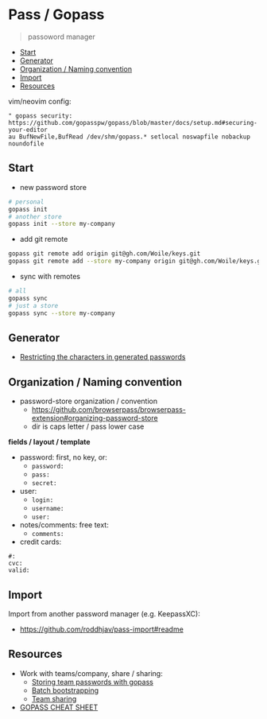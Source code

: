 # Pass / Gopass

> passoword manager

<!-- toc -->

- [Start](#start)
- [Generator](#generator)
- [Organization / Naming convention](#organization--naming-convention)
- [Import](#import)
- [Resources](#resources)

<!-- tocstop -->

vim/neovim config:

```
" gopass security: https://github.com/gopasspw/gopass/blob/master/docs/setup.md#securing-your-editor
au BufNewFile,BufRead /dev/shm/gopass.* setlocal noswapfile nobackup noundofile
```

## Start

- new password store

```sh
# personal
gopass init
# another store
gopass init --store my-company
```

- add git remote

```sh
gopass git remote add origin git@gh.com/Woile/keys.git
gopass git remote add --store my-company origin git@gh.com/Woile/keys.git
```

- sync with remotes

```sh
# all
gopass sync
# just a store
gopass sync --store my-company
```

## Generator

- [Restricting the characters in generated passwords](https://github.com/gopasspw/gopass/blob/master/docs/features.md#restricting-the-characters-in-generated-passwords)

## Organization / Naming convention

- password-store organization / convention
  - https://github.com/browserpass/browserpass-extension#organizing-password-store
  - dir is caps letter / pass lower case

**fields / layout / template**

- password: first, no key, or:
  - `password:`
  - `pass:`
  - `secret:`
- user:
  - `login:`
  - `username:`
  - `user:`
- notes/comments: free text:
  - `comments:`
- credit cards:
```
#:
cvc:
valid:
```

## Import

Import from another password manager (e.g. KeepassXC):

- https://github.com/roddhjav/pass-import#readme

## Resources

- Work with teams/company, share / sharing:
  - [Storing team passwords with gopass](https://hceris.com/storing-passwords-with-gopass/)
  - [Batch bootstrapping](https://github.com/gopasspw/gopass/blob/master/docs/setup.md#batch-bootstrapping)
  - [Team sharing](https://woile.github.io/gopass-cheat-sheet/)
- [GOPASS CHEAT SHEET](https://woile.github.io/gopass-cheat-sheet/)


